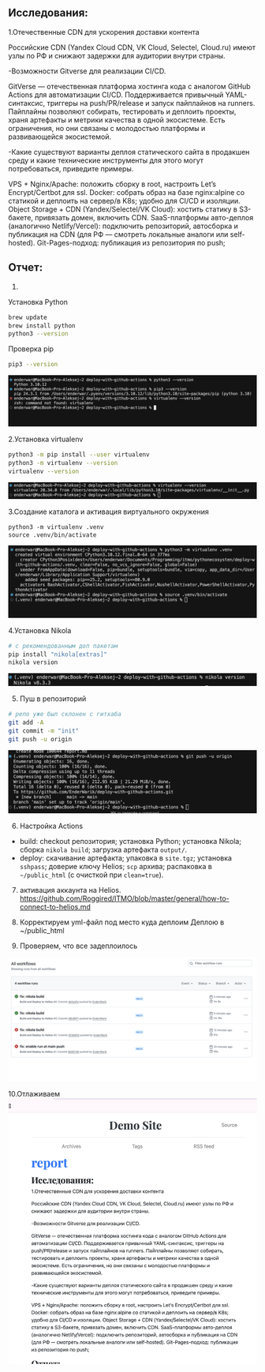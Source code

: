 ## Исследования:
1.Отечественные CDN для ускорения доставки контента

Российские CDN (Yandex Cloud CDN, VK Cloud, Selectel, Cloud.ru) имеют узлы по РФ и снижают задержки для аудитории внутри страны.

-Возможности Gitverse для реализации CI/CD.

GitVerse — отечественная платформа хостинга кода с аналогом GitHub Actions для автоматизации CI/CD.
Поддерживается привычный YAML-синтаксис, триггеры на push/PR/release и запуск пайплайнов на runners.
Пайплайны позволяют собирать, тестировать и деплоить проекты, храня артефакты и метрики качества в одной экосистеме.
Есть ограничения, но они связаны с молодостью платформы и развивающейся экосистемой.

-Какие существуют варианты деплоя статического сайта в продакшен среду и какие технические инструменты для этого могут потребоваться, приведите примеры.

VPS + Nginx/Apache: положить сборку в root, настроить Let’s Encrypt/Certbot для ssl.
Docker: собрать образ на базе nginx:alpine со статикой и деплоить на сервер/в K8s; удобно для CI/CD и изоляции.
Object Storage + CDN (Yandex/Selectel/VK Cloud): хостить статику в S3-бакете, привязать домен, включить CDN.
SaaS-платформы авто-деплоя (аналогично Netlify/Vercel): подключить репозиторий, автосборка и публикация на CDN (для РФ — смотреть локальные аналоги или self-hosted).
Git-Pages-подход: публикация из репозитория по push;

## Отчет:
1.
Установка Python 
```bash
brew update
brew install python
python3 --version
```
Проверка pip
```bash
pip3 --version
```

![Установка Python](images/Снимок%20экрана%202025-09-21%20в%2019.35.19.png)

2.Установка virtualenv
```bash
python3 -m pip install --user virtualenv
python3 -m virtualenv --version
virtualenv --version
```
![Проверка virtualenv](images/Снимок%20экрана%202025-09-21%20в%2019.40.01.png)

3.Создание каталога и активация виртуального окружения
```
python3 -m virtualenv .venv
source .venv/bin/activate
```
![Создание каталога](images/Снимок%20экрана%202025-09-21%20в%2019.44.48.png)

4.Установка Nikola
```bash
# c рекомендованным доп пакетам
pip install "nikola[extras]"
nikola version
```
![Установка Nikola](images/Снимок%20экрана%202025-09-21%20в%2019.50.31.png)

5. Пуш в репозиторий
```bash
# репо уже был склонен с гитхаба
git add -A
git commit -m "init"
git push -u origin
```
![Пуш в репозиторий](images/Снимок%20экрана%202025-09-21%20в%2019.58.41.png)

6. Настройка Actions 

- build: checkout репозитория; установка Python; установка Nikola; сборка `nikola build`; загрузка артефакта `output/`.
- deploy: скачивание артефакта; упаковка в `site.tgz`; установка `sshpass`; доверие ключу Helios; `scp` архива; распаковка в `~/public_html` (с очисткой при `clean=true`).



7. активация аккаунта на Helios. 
https://github.com/Roggired/ITMO/blob/master/general/how-to-connect-to-helios.md

8. Корректируем yml-файл под место куда деплоим
Деплою в ~/public_html

9. Проверяем, что все задеплоилось

![Проверка деплоя](images/Снимок%20экрана%202025-09-21%20в%2021.32.56.png)

10.Отлаживаем
![Проверка](images/Снимок%20экрана%202025-09-21%20в%2021.44.12.png)